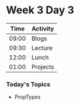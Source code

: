 # Week 3 Day 3

| Time | Activity |
| --- | --- |
09:00 | Blogs
09:30 | Lecture
12:00 | Lunch
01:00 | Projects

### Today's Topics
+ PropTypes

